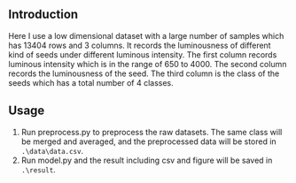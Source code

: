 ## Introduction
  Here I use a low dimensional dataset with a large number of samples which has 13404 rows and 3 columns. It records the luminousness of different kind of seeds under different luminous intensity. The first column records luminous intensity which is in the range of 650 to 4000. The second column records the luminousness of the seed. The third column is the class of the seeds which has a total number of 4 classes.
## Usage
  1. Run preprocess.py to preprocess the raw datasets. The same class will be merged and averaged, and the preprocessed data will be stored in `.\data\data.csv`.
  2. Run model.py and the result including csv and figure will be saved in `.\result`.

